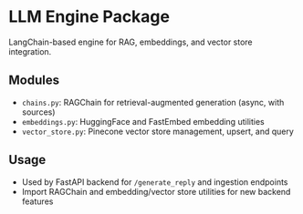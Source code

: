 # LLM Engine Package

LangChain-based engine for RAG, embeddings, and vector store integration.

## Modules
- `chains.py`: RAGChain for retrieval-augmented generation (async, with sources)
- `embeddings.py`: HuggingFace and FastEmbed embedding utilities
- `vector_store.py`: Pinecone vector store management, upsert, and query

## Usage
- Used by FastAPI backend for `/generate_reply` and ingestion endpoints
- Import RAGChain and embedding/vector store utilities for new backend features
